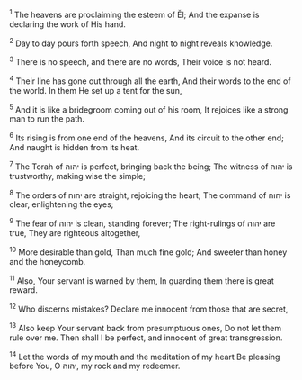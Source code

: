<sup>1</sup> The heavens are proclaiming the esteem of Ĕl; And the expanse is declaring the work of His hand.

<sup>2</sup> Day to day pours forth speech, And night to night reveals knowledge.

<sup>3</sup> There is no speech, and there are no words, Their voice is not heard.

<sup>4</sup> Their line has gone out through all the earth, And their words to the end of the world. In them He set up a tent for the sun,

<sup>5</sup> And it is like a bridegroom coming out of his room, It rejoices like a strong man to run the path.

<sup>6</sup> Its rising is from one end of the heavens, And its circuit to the other end; And naught is hidden from its heat.

<sup>7</sup> The Torah of יהוה is perfect, bringing back the being; The witness of יהוה is trustworthy, making wise the simple;

<sup>8</sup> The orders of יהוה are straight, rejoicing the heart; The command of יהוה is clear, enlightening the eyes;

<sup>9</sup> The fear of יהוה is clean, standing forever; The right-rulings of יהוה are true, They are righteous altogether,

<sup>10</sup> More desirable than gold, Than much fine gold; And sweeter than honey and the honeycomb.

<sup>11</sup> Also, Your servant is warned by them, In guarding them there is great reward.

<sup>12</sup> Who discerns mistakes? Declare me innocent from those that are secret,

<sup>13</sup> Also keep Your servant back from presumptuous ones, Do not let them rule over me. Then shall I be perfect, and innocent of great transgression.

<sup>14</sup> Let the words of my mouth and the meditation of my heart Be pleasing before You, O יהוה, my rock and my redeemer.

